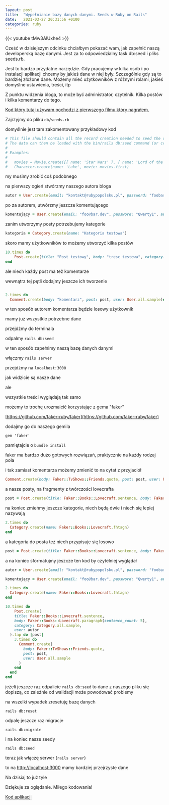 ```yaml
---
layout: post
title:  "Wypełnianie bazy danych danymi. Seeds w Ruby on Rails"
date:   2021-03-27 20:31:56 +0100
categories: ruby
---
```

{{< youtube  tMw3AlUxhe4 >}}

Cześć
w dzisiejszym odcinku chciałbym pokazać wam, jak zapełnić naszą developerską bazę danymi. Jest za to odpowiedzialny task db:seed i pliks seeds.rb.

Jest to bardzo przydatne narzędzie. Gdy pracujemy w kilka osób i po instalacji aplikacji chcemy by jakieś dane w niej były. Szczególnie gdy są to bardziej złożone dane.
Możemy mieć użytkowników z różnymi rolami, jakieś domyślne ustawienia, treści, itp

Z punktu widzenia bloga, to może być administrator, czytelnik. Kilka postów i kilka komentarzy do tego.

<!--more-->

[Kod który tutaj używam pochodzi z pierwszego filmu który nagrałem.](https://www.youtube.com/watch?v=CXNCHUA3-4k)

Zajrzyjmy do pliku `db/seeds.rb`

domyślnie jest tam zakomentowany przykładowy kod

```ruby
# This file should contain all the record creation needed to seed the database with its default values.
# The data can then be loaded with the bin/rails db:seed command (or created alongside the database with db:setup).
#
# Examples:
#
#   movies = Movie.create([{ name: 'Star Wars' }, { name: 'Lord of the Rings' }])
#   Character.create(name: 'Luke', movie: movies.first)
```

my musimy zrobić coś podobnego

na pierwszy ogień stwórzmy naszego autora bloga

```ruby
autor = User.create(email: "kontakt@rubypopolsku.pl", password: "foobar2000", author: true)
```

po za autorem, utwórzmy jeszcze komentującego

```ruby
komentujący = User.create(email: "foo@bar.dev", password: "Qwerty1", author: false)
```

zanim utworzymy posty potrzebujemy kategorie

```ruby
kategoria = Category.create(name: "Kategoria testowa")
```

skoro mamy użytkowników to możemy utworzyć kilka postów

```ruby
10.times do
	Post.create(title: "Post testowy", body: "tresc testowa", category: kategoria, user: autor)
end
```

ale niech każdy post ma też komentarze

wewnątrz tej pętli dodajmy jeszcze ich tworzenie

```ruby

2.times do
  Comment.create(body: "komentarz", post: post, user: User.all.sample)end
```

w ten sposób autorem komentarza będzie losowy użytkownik

mamy już wszystkie potrzebne dane

przejdźmy do terminala

odpalmy `rails db:seed`

w ten sposób zapełnimy naszą bazę danych danymi

włączmy `rails server`

przejdźmy na `localhost:3000`

jak widzicie są nasze dane

ale

wszystkie treści wyglądają tak samo

możemy to trochę urozmaicić korzystając z gema "faker"

[https://github.com/faker-ruby/faker](https://github.com/faker-ruby/faker)

dodajmy go do naszego gemila

`gem 'faker'`

pamiętajcie o `bundle install`

faker ma bardzo dużo gotowych rozwiązań, praktycznie na każdy rodzaj pola

i tak zamiast komentarza możemy zmienić to na cytat z przyjaciół

```ruby
Comment.create(body: Faker::TvShows::Friends.quote, post: post, user: User.all.sample)
```

a nasze posty, na fragmenty z twórczości lovecrafta

```ruby
post = Post.create(title: Faker::Books::Lovecraft.sentence, body: Faker::Books::Lovecraft.paragraph(sentence_count: 5), category: kategoria, user: autor)
```

na koniec zmieńmy jeszcze kategorie, niech będą dwie i niech się lepiej nazywają

```ruby
2.times do
  Category.create(name: Faker::Books::Lovecraft.fhtagn)
end
```

a kategoria do posta też niech przypisuje się losowo

```ruby
post = Post.create(title: Faker::Books::Lovecraft.sentence, body: Faker::Books::Lovecraft.paragraph(sentence_count: 5), category: Category.all.sample, user: autor)
```

a na koniec sformatujmy jeszcze ten kod by czytelniej wyglądał

```ruby
autor = User.create(email: "kontakt@rubypopolsku.pl", password: "foobar2000", author: true)

komentujący = User.create(email: "foo@bar.dev", password: "Qwerty1", author: false)

2.times do
  Category.create(name: Faker::Books::Lovecraft.fhtagn)
end

10.times do
	Post.create(
    title: Faker::Books::Lovecraft.sentence,
    body: Faker::Books::Lovecraft.paragraph(sentence_count: 5),
    category: Category.all.sample,
    user: autor
  ).tap do |post|
    3.times do
      Comment.create(
        body: Faker::TvShows::Friends.quote,
        post: post,
        user: User.all.sample
      )
    end
  end
end
```

jeżeli jeszcze raz odpalicie `rails db:seed` to dane z naszego pliku się dopiszą, co zależnie od walidacji może powodować problemy

na wszelki wypadek zresetuję bazę danych

`rails db:reset`

odpalę jeszcze raz migracje

`rails db:migrate`

i na koniec nasze seedy

`rails db:seed`

teraz jak włączę serwer (`rails server`)

to na [http://localhost:3000](http://localhost:3000) mamy bardziej przejrzyste dane

Na dzisiaj to już tyle

Dziękuje za oglądanie.
Miłego kodowania!

[Kod aplikacji](https://github.com/rubypopolsku/Wype-nianie-bazy-danych-danymi.-Seeds-w-Ruby-on-Rails)
